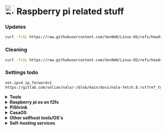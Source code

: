 # <img height="30" src="https://raw.githubusercontent.com/Ven0m0/Ven0m0/refs/heads/main/Images/raspride.avif" alt="Pi"> Raspberry pi related stuff


### Updates

```bash
curl -fsSL https://raw.githubusercontent.com/Ven0m0/Linux-OS/refs/heads/main/RaspberryPi/update.sh | bash
```

### Cleaning

```bash
curl -fsSL https://raw.githubusercontent.com/Ven0m0/Linux-OS/refs/heads/main/RaspberryPi/PiClean.sh | bash
```

### Settings todo

```markdown
net.ipv4.ip_forward=1
https://gitlab.com/volian/nala/-/blob/main/docs/nala-fetch.8.rst?ref_type=heads
```

<details>
<summary><b>Tools</b></summary>

- [Pi-Apps-bash](https://github.com/Itai-Nelken/PiApps-terminal_bash-edition)

	```bash
	wget -qO- https://raw.githubusercontent.com/Itai-Nelken/PiApps-terminal_bash-edition/main/install.sh | bash
	```
 
- [cylon-deb](https://github.com/gavinlyonsrepo/cylon-deb)

</details>
<details>
<summary><b>Raspberry pi os on f2fs</b></summary>

- download an os image ([DietPi](https://dietpi.com) or [Raspberry Pi OS](https://www.raspberrypi.com/software))
- change the filenames to fit your usecase in [raspberry-fs.sh](RaspberryPi/raspberry-fs.sh)
- have [raspberry_f2fs.sh](RaspberryPi/raspberry_f2fs.sh) and the image in the same path as the raspberry-fs.sh script
- answer the prompts
- success

further links:
* https://github.com/aarontc/raspbian-f2fs
* https://github.com/d-a-v/raspbian-f2fs
* https://github.com/timothybrown/raspbian-f2fs
  
</details>
<details>
<summary><b>PiShrink</b></summary>

- [PiShrink](https://github.com/Drewsif/PiShrink)

</details>
<details> 
<summary><b>CasaOS</b></summary>

- Install [CasaOS](https://casaos.zimaspace.com)

```bash
sudo casaos-uninstall
curl -fsSL https://get.casaos.io | sudo bash
```

- Update

```bash
curl -fsSL https://get.casaos.io/update | sudo bash
```

</details>
<details>
<summary><b>Other selfhost tools/OS's</b></summary>
  
- [DietPi](https://dietpi.com)

- [NextcloudPi](https://github.com/nextcloud/nextcloudpi)

- [Runtipi](https://runtipi.io)
  <details>
    <summary><b>Install</b></summary>

    ```bash
    curl -L https://setup.runtipi.io | bash
    ```

  </details>

- [cosmos](https://cosmos-cloud.io)
  <details>
    <summary><b>Install</b></summary>

    https://cosmos-cloud.io/doc/1%20index/#automatic-installation
    ```bash
    # IF YOU NEED TO CHANGE THE PORTS, DO IT BEFORE RUNNING THE COMMAND
    # You can overwrite any other env var by adding them here
    export COSMOS_HTTP_PORT=80 COSMOS_HTTPS_PORT=443
    
    # You can run a dry run to see what will be installed
    curl -fsSL https://cosmos-cloud.io/get.sh | sudo -E bash -s -- --dry-run
    
    # If you are happy with the result, you can run the command
    curl -fsSL https://cosmos-cloud.io/get.sh | sudo -E bash -s
    ```
    One liner:
    ```bash
    env COSMOS_HTTP_PORT=80 COSMOS_HTTPS_PORT=443 curl -fsSL https://cosmos-cloud.io/get.sh | sudo -E bash -s
    ```
  </details>

- [yunohost](https://yunohost.org)

- [Homepage docker](https://github.com/gethomepage/homepage)
  <details>
    <summary><b>Install</b></summary>
    
    ```bash
    docker run --name homepage \
      -e HOMEPAGE_ALLOWED_HOSTS=gethomepage.dev \
      -e PUID=1000 \
      -e PGID=1000 \
      -p 3000:3000 \
      -v /path/to/config:/app/config \
      -v /var/run/docker.sock:/var/run/docker.sock:ro \
      --restart unless-stopped \
      ghcr.io/gethomepage/homepage:latest
    ```
  </details>

- [ShellHub](https://www.shellhub.io)

- [cloudflare tunnel](https://github.com/phipcode/phiptechblog/tree/main/cloudflaretunnel)

</details>
<details>
<summary><b>Self-hosting services</b></summary>

- [Nextcloud](https://docs.nextcloud.com/server/latest/admin_manual/contents.html)

- [Owncloud](https://doc.owncloud.com/server/next/)

- [Web-filebrowser](https://filebrowser.org/index.html)

- [NFS/Samba](https://dietpi.com/docs/software/file_servers)

- [Gitea](https://docs.gitea.com/)

<details>
<summary><b>DNS Adblock/OS's</b></summary>

- [Pihole]()

- [Adguard]()

- [Blocky](https://0xerr0r.github.io/blocky/latest)

</details>
<details>
<summary><b>Resources</b></summary>

- [Awesome-selfhosted](https://awesome-selfhosted.net/tags/web-servers.html)

</details>
